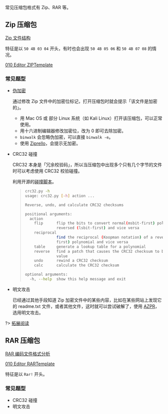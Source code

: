 常见压缩包格式有 Zip、RAR 等。

## Zip 压缩包

[Zip 文件结构](http://lib.yoekey.com/?p=236)

特征是以 `50 4B 03 04` 开头，有时也会出现 `50 4B 05 06` 和 `50 4B 07 08` 的情况。

[010 Editor ZIPTemplate](http://www.sweetscape.com/010editor/templates/files/ZIPTemplate.bt)

### 常见题型

- [伪加密](http://blog.csdn.net/etf6996/article/details/51946250)

  通过修改 Zip 文件中的加密位标记，打开压缩包时就会提示「该文件是加密的」。

  - 用 Mac OS 或 部分 Linux 系统（如 Kali Linux）打开该压缩包，可以正常使用。
  - 用十六进制编辑器修改加密位，改为 0 即可去除加密。
  - `binwalk` 会忽略伪加密，可以直接 `binwalk -e`。
  - 使用 [Ziprello](http://tools.40huo.cn/#!misc.md#压缩包)，会提示无加密。


- CRC32 碰撞

  CRC32 本身是「冗余校验码」，所以当压缩包中出现多个只有几个字节的文件时可以考虑使用 CRC32 校验碰撞。

  利用开源的[碰撞脚本](https://github.com/theonlypwner/crc32/blob/master/crc32.py)。

  > ```bash
  > crc32.py -h
  > usage: crc32.py [-h] action ...
  >
  > Reverse, undo, and calculate CRC32 checksums
  >
  > positional arguments:
  >   action
  >     flip      flip the bits to convert normal(msbit-first) polynomials to
  >               reversed (lsbit-first) and vice versa
  >     reciprocal
  >               find the reciprocal (Koopman notation) of a reversed (lsbit-
  >               first) polynomial and vice versa
  >     table     generate a lookup table for a polynomial
  >     reverse   find a patch that causes the CRC32 checksum to become a desired
  >               value
  >     undo      rewind a CRC32 checksum
  >     calc      calculate the CRC32 checksum
  >
  > optional arguments:
  >   -h, --help  show this help message and exit
  > ```

- 明文攻击

  已经通过其他手段知道 Zip 加密文件中的某些内容，比如在某些网站上发现它的 readme.txt 文件，或者其他文件，这时就可以尝试破解了，使用 [AZPR](http://tools.40huo.cn/#!misc.md#压缩包)，选用明文攻击。

?> [拓展阅读](http://bobao.360.cn/ctf/detail/203.html)

## RAR 压缩包

[RAR 编码文件格式分析](http://xueshu.baidu.com/s?wd=paperuri%3A%28dcac534bd083dea651191591bf2f30dc%29&filter=sc_long_sign&tn=SE_xueshusource_2kduw22v&sc_vurl=http%3A%2F%2Fwww.cqvip.com%2FQK%2F94433X%2F201002%2F33216705.html&ie=utf-8&sc_us=5189982121073495471)

[010 Editor RARTemplate](http://www.sweetscape.com/010editor/templates/files/RARTemplate.bt)

特征是以 `Rar!` 开头。

### 常见题型

- CRC32 碰撞
- 明文攻击
